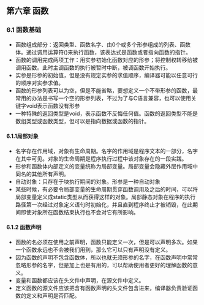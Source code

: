 ## 第六章 函数
### 6.1 函数基础
  + 函数组成部分：返回类型、函数名字、由0个或多个形参组成的列表、函数体。通过调用运算符()来执行函数，该表达式是函数或者指向函数的指针。
  + 函数的调用完成两项工作：用实参初始化函数对应的形参；将控制权转移给被调用函数。此时主调函数的执行被暂时中断，被调函数开始执行。
  + 实参是形参的初始值，但是没有规定实参的求值顺序，编译器可能以任意可行的顺序对实参求值。
  + 函数的形参列表可以为空，但是不能省略，要想定义一个不带形参的函数，最常用的办法是书写一个空的形参列表，不过为了与C语言兼容，也可以使用关键字void表示函数没有形参
  + 一种特殊的返回类型是void，表示函数不反悔任何值。函数的返回类型不能是数组类型或函数类型，但可以是指向数据或函数的指针。

#### 6.1.1局部对象
  + 名字存在作用域，对象有生命周期。名字的作用域是程序文本的一部分，名字在其中可见。对象的生命周期是程序执行过程中该对象存在的一段实践。
  + 形参和函数体内部定义的变量统称为局部变量。局部变量会隐藏外层作用域中同名的其他所有声明。
  + 自动对象：只存在于块执行期间的对象。形参是一种自动对象
  + 某些时候，有必要令局部变量的生命周期贯穿函数调用及之后的时间，可以将局部变量定义成static类型从而获得这样的对象。局部静态对象在程序的执行路径第一次经过对象定义语句时初始化，并且直到程序终止才被销毁，在此期间即使对象所在函数结束执行也不会对它有所影响。

#### 6.1.2 函数声明
  + 函数的名必须在使用之前声明，函数只能定义一次，但是可以声明多次。如果一个函数永远也不会被我们用到，那么它可以只有声明没有定义。
  + 因为函数的声明不包含函数体，所以也就无须形参的名字，在函数声明中常常忽略形参的名字，但是加上也是有用的，可以帮助使用者更好的理解函数的意义。
  + 变量和函数都应该在头文件中声明，在源文件中定义。
  + 定义函数的源文件应该把含有函数声明的头文件包含进来，编译器负责验证函数的定义和声明是否匹配。

